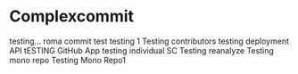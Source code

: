 # Complexcommit
testing...
roma commit test
testing 1
Testing contributors
testing deployment API
tESTING GitHub App
testing individual SC
Testing reanalyze
Testing mono repo
Testing Mono Repo1
